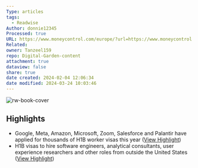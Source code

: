 ```yaml
---
Type: articles
tags:
  - Readwise
Author: donnie12345
Processed: true
URL: https://www.moneycontrol.com/europe/?url=https://www.moneycontrol.com/news/trends/layoffs-google-microsoft-meta-amazon-hiring-low-paid-h1b-workers-after-us-layoffs-report-10605301.html
Related: 
owner: Tanzeel159
repo: Digital-Garden-content
attachment: true
dataview: false
share: true
date created: 2024-02-04 12:06:34
date modified: 2024-03-24 10:03:46
---
```

![rw-book-cover](https://news.ycombinator.com/favicon.ico)

## Highlights
- Google, Meta, Amazon, Microsoft, Zoom, Salesforce and Palantir have applied for thousands of H1B worker visas this year ([View Highlight](https://read.readwise.io/read/01h9z484kantm800rqkearka5v))
- H1B visas to hire software engineers, analytical consultants, user experience researchers and other roles from outside the United States ([View Highlight](https://read.readwise.io/read/01h9z499dyx43ahp5psp8v57zm))
